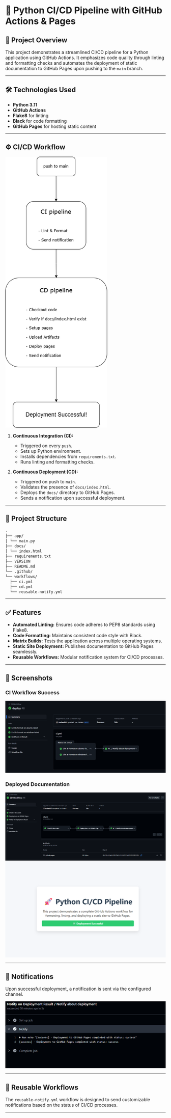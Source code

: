 # 🚀 Python CI/CD Pipeline with GitHub Actions & Pages

## 📌 Project Overview

This project demonstrates a streamlined CI/CD pipeline for a Python application using GitHub Actions. It emphasizes code quality through linting and formatting checks and automates the deployment of static documentation to GitHub Pages upon pushing to the `main` branch.

---

## 🛠️ Technologies Used

- **Python 3.11**
- **GitHub Actions**
- **Flake8** for linting
- **Black** for code formatting
- **GitHub Pages** for hosting static content

---

## ⚙️ CI/CD Workflow

![Workflow Diagram](./assets/flowchart.png)

1. **Continuous Integration (CI):**

   - Triggered on every `push`.
   - Sets up Python environment.
   - Installs dependencies from `requirements.txt`.
   - Runs linting and formatting checks.

2. **Continuous Deployment (CD):**
   - Triggered on push to `main`.
   - Validates the presence of `docs/index.html`.
   - Deploys the `docs/` directory to GitHub Pages.
   - Sends a notification upon successful deployment.

---

## 📁 Project Structure

```
.
├── app/
│ └── main.py
├── docs/
│ └── index.html
├── requirements.txt
├── VERSION
├── README.md
└── .github/
└── workflows/
  ├── ci.yml
  ├── cd.yml
  └── reusable-notify.yml
```

---

## ✅ Features

- **Automated Linting:** Ensures code adheres to PEP8 standards using Flake8.
- **Code Formatting:** Maintains consistent code style with Black.
- **Matrix Builds:** Tests the application across multiple operating systems.
- **Static Site Deployment:** Publishes documentation to GitHub Pages seamlessly.
- **Reusable Workflows:** Modular notification system for CI/CD processes.

---

## 📸 Screenshots

### CI Workflow Success

![CI Success](./assets/ci_success.png)

### Deployed Documentation

![Deployed Docs 1](./assets/cd_success_1.png)
![Deployed Docs 2](./assets/cd_success_2.png)

---

## 📢 Notifications

Upon successful deployment, a notification is sent via the configured channel.

![Notification Example](./assets/notify.png)

---

## 🧩 Reusable Workflows

The `reusable-notify.yml` workflow is designed to send customizable notifications based on the status of CI/CD processes.

---


